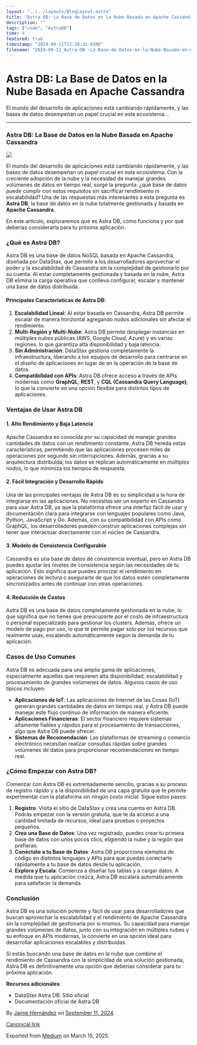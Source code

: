 ```yaml
---
layout: "../../layouts/BlogLayout.astro"
title: "Astra DB: La Base de Datos en la Nube Basada en Apache Cassandra"
description: ""
tags: ["code", "AstraDB"]
time: 4
featured: true
timestamp: "2024-09-11T12:20:32-0300"
filename: "2024-09-11_Astra-DB--La-Base-de-Datos-en-la-Nube-Basada-en-Apache-Cassandra-8d570ecc4a6c"
---
```


Astra DB: La Base de Datos en la Nube Basada en Apache Cassandra
================================================================

El mundo del desarrollo de aplicaciones está cambiando rápidamente, y las bases de datos desempeñan un papel crucial en este ecosistema…

* * *

### Astra DB: La Base de Datos en la Nube Basada en Apache Cassandra

![](https://cdn-images-1.medium.com/max/800/1*dFBfyxc0u6uyJdFqt_n6fg.png)

El mundo del desarrollo de aplicaciones está cambiando rápidamente, y las bases de datos desempeñan un papel crucial en este ecosistema. Con la creciente adopción de la nube y la necesidad de manejar grandes volúmenes de datos en tiempo real, surge la pregunta: ¿qué base de datos puede cumplir con estos requisitos sin sacrificar rendimiento ni escalabilidad? Una de las respuestas más interesantes a esta pregunta es **Astra DB**, la base de datos en la nube totalmente gestionada y basada en **Apache Cassandra**.

En este artículo, exploraremos qué es Astra DB, cómo funciona y por qué deberías considerarla para tu próxima aplicación.

### ¿Qué es Astra DB?

Astra DB es una base de datos NoSQL basada en Apache Cassandra, diseñada por DataStax, que permite a los desarrolladores aprovechar el poder y la escalabilidad de Cassandra sin la complejidad de gestionarlo por su cuenta. Al estar completamente gestionada y basada en la nube, Astra DB elimina la carga operativa que conlleva configurar, escalar y mantener una base de datos distribuida.

#### Principales Características de Astra DB:

1.  **Escalabilidad Lineal**: Al estar basada en Cassandra, Astra DB permite escalar de manera horizontal agregando nodos adicionales sin afectar el rendimiento.
2.  **Multi-Región y Multi-Nube**: Astra DB permite desplegar instancias en múltiples nubes públicas (AWS, Google Cloud, Azure) y en varias regiones, lo que garantiza alta disponibilidad y baja latencia.
3.  **Sin Administración**: DataStax gestiona completamente la infraestructura, liberando a los equipos de desarrollo para centrarse en el diseño de aplicaciones en lugar de en la operación de la base de datos.
4.  **Compatibilidad con APIs**: Astra DB ofrece acceso a través de APIs modernas como **GraphQL**, **REST**, y **CQL (Cassandra Query Language)**, lo que la convierte en una opción flexible para distintos tipos de aplicaciones.

### Ventajas de Usar Astra DB

#### 1\. Alto Rendimiento y Baja Latencia

Apache Cassandra es conocida por su capacidad de manejar grandes cantidades de datos con un rendimiento constante. Astra DB hereda estas características, permitiendo que las aplicaciones procesen miles de operaciones por segundo sin interrupciones. Además, gracias a su arquitectura distribuida, los datos se replican automáticamente en múltiples nodos, lo que minimiza los tiempos de respuesta.

#### 2\. Fácil Integración y Desarrollo Rápido

Una de las principales ventajas de Astra DB es su simplicidad a la hora de integrarse en las aplicaciones. No necesitas ser un experto en Cassandra para usar Astra DB, ya que la plataforma ofrece una interfaz fácil de usar y documentación clara para integrarse con lenguajes populares como Java, Python, JavaScript y Go. Además, con su compatibilidad con APIs como GraphQL, los desarrolladores pueden construir aplicaciones complejas sin tener que interactuar directamente con el núcleo de Cassandra.

#### 3\. Modelo de Consistencia Configurable

Cassandra es una base de datos de consistencia eventual, pero en Astra DB puedes ajustar los niveles de consistencia según las necesidades de tu aplicación. Esto significa que puedes priorizar el rendimiento en operaciones de lectura o asegurarte de que los datos estén completamente sincronizados antes de continuar con otras operaciones.

#### 4\. Reducción de Costos

Astra DB es una base de datos completamente gestionada en la nube, lo que significa que no tienes que preocuparte por el costo de infraestructura o personal especializado para gestionar los clusters. Además, ofrece un modelo de pago por uso, lo que te permite pagar solo por los recursos que realmente usas, escalando automáticamente según la demanda de tu aplicación.

### Casos de Uso Comunes

Astra DB es adecuada para una amplia gama de aplicaciones, especialmente aquellas que requieren alta disponibilidad, escalabilidad y procesamiento de grandes volúmenes de datos. Algunos casos de uso típicos incluyen:

*   **Aplicaciones de IoT**: Las aplicaciones de Internet de las Cosas (IoT) generan grandes cantidades de datos en tiempo real, y Astra DB puede manejar este flujo continuo de información de manera eficiente.
*   **Aplicaciones Financieras**: El sector financiero requiere sistemas altamente fiables y rápidos para el procesamiento de transacciones, algo que Astra DB puede ofrecer.
*   **Sistemas de Recomendación**: Las plataformas de streaming o comercio electrónico necesitan realizar consultas rápidas sobre grandes volúmenes de datos para proporcionar recomendaciones en tiempo real.

### ¿Cómo Empezar con Astra DB?

Comenzar con Astra DB es extremadamente sencillo, gracias a su proceso de registro rápido y a la disponibilidad de una capa gratuita que te permite experimentar con la plataforma sin ningún costo inicial. Sigue estos pasos:

1.  **Registro**: Visita el sitio de DataStax y crea una cuenta en Astra DB. Podrás empezar con la versión gratuita, que te da acceso a una cantidad limitada de recursos, ideal para pruebas o proyectos pequeños.
2.  **Crea una Base de Datos**: Una vez registrado, puedes crear tu primera base de datos con unos pocos clics, eligiendo la nube y la región que prefieras.
3.  **Conéctate a tu Base de Datos**: Astra DB proporciona ejemplos de código en distintos lenguajes y APIs para que puedas conectarte rápidamente a tu base de datos desde tu aplicación.
4.  **Explora y Escala**: Comienza a diseñar tus tablas y a cargar datos. A medida que tu aplicación crezca, Astra DB escalará automáticamente para satisfacer la demanda.

### Conclusión

Astra DB es una solución potente y fácil de usar para desarrolladores que buscan aprovechar la escalabilidad y el rendimiento de Apache Cassandra sin la complejidad de gestionarla por sí mismos. Su capacidad para manejar grandes volúmenes de datos, junto con su integración en múltiples nubes y su enfoque en APIs modernas, la convierte en una opción ideal para desarrollar aplicaciones escalables y distribuidas.

Si estás buscando una base de datos en la nube que combine el rendimiento de Cassandra con la simplicidad de una solución gestionada, Astra DB es definitivamente una opción que deberías considerar para tu próxima aplicación.

**Recursos adicionales**:

*   DataStax Astra DB: Sitio oficial
*   Documentación oficial de Astra DB

By [Jaime Hernández](https://medium.com/@devjaime) on [September 11, 2024](https://medium.com/p/8d570ecc4a6c).

[Canonical link](https://medium.com/@devjaime/astra-db-la-base-de-datos-en-la-nube-basada-en-apache-cassandra-8d570ecc4a6c)

Exported from [Medium](https://medium.com) on March 15, 2025.